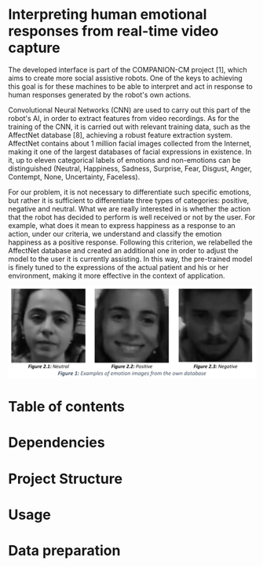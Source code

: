 # Interpreting human emotional responses from real-time video capture
The developed interface is part of the COMPANION-CM project [1], which aims to create more social assistive robots. One of the keys to achieving this goal is for these machines to be able to interpret and act in response to human responses generated by the robot's own actions. 

Convolutional Neural Networks (CNN) are used to carry out this part of the robot's AI, in order to extract features from video recordings. As for the training of the CNN, it is carried out with relevant training data, such as the AffectNet database [8], achieving a robust feature extraction system. AffectNet contains about 1 million facial images collected from the Internet, making it one of the largest databases of facial expressions in existence. In it, up to eleven categorical labels of emotions and non-emotions can be distinguished (Neutral, Happiness, Sadness, Surprise, Fear, Disgust, Anger, Contempt, None, Uncertainty, Faceless).

For our problem, it is not necessary to differentiate such specific emotions, but rather it is sufficient to differentiate three types of categories: positive, negative and neutral. What we are really interested in is whether the action that the robot has decided to perform is well received or not by the user. For example, what does it mean to express happiness as a response to an action, under our criteria, we understand and classify the emotion happiness as a positive response. Following this criterion, we relabelled the AffectNet database and created an additional one in order to adjust the model to the user it is currently assisting. In this way, the pre-trained model is finely tuned to the expressions of the actual patient and his or her environment, making it more effective in the context of application. 

<p align="center">
<img src = "images/tabla_eng.JPG" width="700" />
</p>

# Table of contents

# Dependencies

# Project Structure

# Usage

# Data preparation
